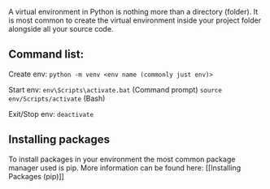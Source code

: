 A virtual environment in Python is nothing more than a directory (folder). It is most common to create the virtual environment inside your project folder alongside all your source code.

## Command list:

Create env:
```python -m venv <env name (commonly just env)>```

Start env:
```env\Scripts\activate.bat``` (Command prompt)
```source env/Scripts/activate``` (Bash)

Exit/Stop env:
```deactivate```

## Installing packages

To install packages in your environment the most common package manager used is pip. More information can be found here: [[Installing Packages (pip)]]